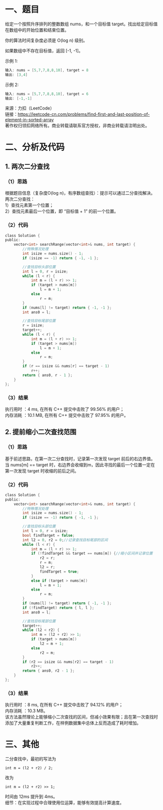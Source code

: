 # 一、题目  
给定一个按照升序排列的整数数组 nums，和一个目标值 target。找出给定目标值在数组中的开始位置和结束位置。  

你的算法时间复杂度必须是 O(log n) 级别。  

如果数组中不存在目标值，返回 [-1, -1]。  

示例 1:  
```c++
输入: nums = [5,7,7,8,8,10], target = 8
输出: [3,4]
```
示例 2:  
```c++
输入: nums = [5,7,7,8,8,10], target = 6
输出: [-1,-1]
```
来源：力扣（LeetCode）  
链接：https://leetcode-cn.com/problems/find-first-and-last-position-of-element-in-sorted-array  
著作权归领扣网络所有。商业转载请联系官方授权，非商业转载请注明出处。  
# 二、分析及代码
## 1. 两次二分查找
### （1）思路
根据题目信息（复杂度O(log n)，有序数组查找）：提示可以通过二分查找解决。  
两次二分查找：  
1）查找元素第一个位置；  
2）查找元素最后一个位置，即 “目标值 + 1” 的前一个位置。  
### （2）代码
```c
class Solution {
public:
    vector<int> searchRange(vector<int>& nums, int target) {
        //特殊情况处理
        int isize = nums.size() - 1;
        if (isize == -1) return { -1, -1 };

        //查找目标头部位置
        int l = 0, r = isize;
        while (l < r) {
            int m = (l + r) >> 1;
            if (target > nums[m])
                l = m + 1;
            else
                r = m;
        }
        if (nums[l] != target) return { -1, -1 };
        int ans0 = l;

        //查找目标尾部位置
        r = isize;
        target++;
        while (l < r) {
            int m = (l + r) >> 1;
            if (target > nums[m])
                l = m + 1;
            else
                r = m;
        }
        if (r == isize && nums[r] == target - 1)
            r++;
        return { ans0, r - 1 };
    }
};
```
### （3）结果
执行用时 ：4 ms, 在所有 C++ 提交中击败了 99.56% 的用户；  
内存消耗 ：10.1 MB, 在所有 C++ 提交中击败了 97.95% 的用户。  
## 2. 提前缩小二次查找范围
### （1）思路
基于前述思路，在第一次二分查找时，记录第一次发现 target 前后的右边界值。  
当 nums[m] == target 时，右边界会收缩到m，因此寻找的最后一个位置一定在第一次发现 target 时收缩的前后之间。  
### （2）代码
```c
class Solution {
public:
    vector<int> searchRange(vector<int>& nums, int target) {
        //特殊情况处理
        int isize = nums.size() - 1;
        if (isize == -1) return { -1, -1 };

        //查找目标头部位置
        int l = 0, r = isize;
        bool findTarget = false;
        int l2 = 0, r2 = 0;//记录查找目标尾部的区间
        while (l < r) {
            int m = (l + r) >> 1;
            if (!findTarget && target == nums[m]) {//缩小区间并记录位置
                r2 = r;
                r = m;
                l2 = r;
                findTarget = true;
            }
            else if (target > nums[m])
                l = m + 1;
            else
                r = m;
        }
        if (nums[l] != target) return { -1, -1 };
        if (!findTarget) return { l, l };
        int ans0 = l;

        //查找目标尾部位置
        target++;
        while (l2 < r2) {
            int m = (l2 + r2) >> 1;
            if (target > nums[m])
                l2 = m + 1;
            else
                r2 = m;
        }
        if (r2 == isize && nums[r2] == target - 1)
            r2++;
        return { ans0, r2 - 1 };
    }
};
```
### （3）结果
执行用时 ：8 ms, 在所有 C++ 提交中击败了 94.12% 的用户；  
内存消耗 ：10.3 MB。  
该方法虽然理论上能够缩小二次查找的区间，但减小效果有限；且在第一次查找时添加了大量重复判断工作，在样例数据集中总体上反而造成了耗时增加。  
# 三、其他
二分查找中，最初的写法为  
```
int m = (l2 + r2) / 2;
```
改为  
```
int m = (l2 + r2) >> 1;
```
时间由 12ms 提升到 4ms。  
细节：在实现过程中合理使用位运算，能够有效提高计算速度。  
